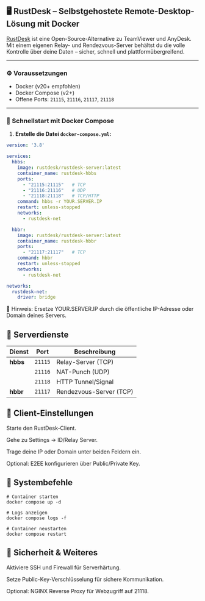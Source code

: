 

## 🖥️ RustDesk – Selbstgehostete Remote-Desktop-Lösung mit Docker

[RustDesk](https://github.com/rustdesk/rustdesk) ist eine Open-Source-Alternative zu TeamViewer und AnyDesk. Mit einem eigenen Relay- und Rendezvous-Server behältst du die volle Kontrolle über deine Daten – sicher, schnell und plattformübergreifend.

---

### ⚙️ Voraussetzungen

- Docker (v20+ empfohlen)
- Docker Compose (v2+)
- Offene Ports: `21115`, `21116`, `21117`, `21118`

---

### 🚀 Schnellstart mit Docker Compose

1. **Erstelle die Datei `docker-compose.yml`:**

```yaml
version: '3.8'

services:
  hbbs:
    image: rustdesk/rustdesk-server:latest
    container_name: rustdesk-hbbs
    ports:
      - "21115:21115"   # TCP
      - "21116:21116"   # UDP
      - "21118:21118"   # TCP/HTTP
    command: hbbs -r YOUR.SERVER.IP
    restart: unless-stopped
    networks:
      - rustdesk-net

  hbbr:
    image: rustdesk/rustdesk-server:latest
    container_name: rustdesk-hbbr
    ports:
      - "21117:21117"   # TCP
    command: hbbr
    restart: unless-stopped
    networks:
      - rustdesk-net

networks:
  rustdesk-net:
    driver: bridge
```
🔐 Hinweis: Ersetze YOUR.SERVER.IP durch die öffentliche IP-Adresse oder Domain deines Servers.

## 📁 Serverdienste

| Dienst | Port | Beschreibung |
|--------|--------------|-------|
| **hbbs** | `21115` | Relay-Server (TCP) |
|  | `21116` | NAT-Punch (UDP) |
|  | `21118` | HTTP Tunnel/Signal |
| **hbbr** | `21117` | Rendezvous-Server (TCP) |


## 🧪 Client-Einstellungen
Starte den RustDesk-Client.

Gehe zu Settings → ID/Relay Server.

Trage deine IP oder Domain unter beiden Feldern ein.

Optional: E2EE konfigurieren über Public/Private Key.

## 🔧 Systembefehle
```
# Container starten
docker compose up -d

# Logs anzeigen
docker compose logs -f

# Container neustarten
docker compose restart
```

## 🔐 Sicherheit & Weiteres
Aktiviere SSH und Firewall für Serverhärtung.

Setze Public-Key-Verschlüsselung für sichere Kommunikation.

Optional: NGINX Reverse Proxy für Webzugriff auf 21118.
